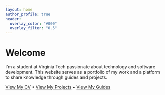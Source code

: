 ```yaml
---
layout: home
author_profile: true
header:
  overlay_color: "#000"
  overlay_filter: "0.5"
---
```


# Welcome

I'm a student at Virginia Tech passionate about technology and software development. This website serves as a portfolio of my work and a platform to share knowledge through guides and projects.

[View My CV](/cv/) • [View My Projects](/portfolio/) • [View My Guides](/guide/)
